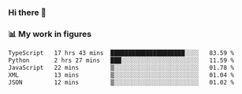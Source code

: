 ### Hi there 👋

### 📊 My work in figures

<!--START_SECTION:waka-->

```txt
TypeScript   17 hrs 43 mins  █████████████████████░░░░   83.59 %
Python       2 hrs 27 mins   ███░░░░░░░░░░░░░░░░░░░░░░   11.59 %
JavaScript   22 mins         ▒░░░░░░░░░░░░░░░░░░░░░░░░   01.78 %
XML          13 mins         ▒░░░░░░░░░░░░░░░░░░░░░░░░   01.04 %
JSON         12 mins         ▒░░░░░░░░░░░░░░░░░░░░░░░░   01.02 %
```

<!--END_SECTION:waka-->
